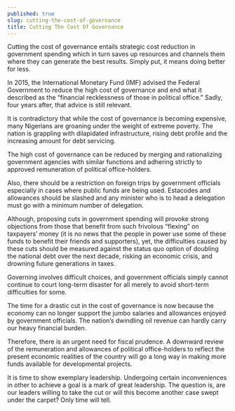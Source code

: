 ```yaml
---
published: true
slug: cutting-the-cost-of-governance
title: Cutting The Cost Of Governance
---
```

Cutting the cost of governance entails strategic cost reduction in government spending which in turn saves up resources and channels them where they can generate the best results. Simply put, it means doing better for less.

In 2015, the International Monetary Fund (IMF) advised the Federal Government to reduce the high cost of governance and end what it described as the “financial recklessness of those in political office.”  Sadly, four years after, that advice is still relevant.

It is contradictory that while the cost of governance is becoming expensive, many Nigerians are groaning under the weight of extreme poverty. The nation is grappling with dilapidated infrastructure, rising debt profile and the increasing amount for debt servicing.

The high cost of governance can be reduced by merging and rationalizing government agencies with similar functions and adhering strictly to approved remuneration of political office-holders.

Also, there should be a restriction on foreign trips by government officials especially in cases where public funds are being used. Estacodes and allowances should be slashed and any minister who is to head a delegation must go with a minimum number of delegation.

Although, proposing cuts in government spending will provoke strong objections from those that benefit from such frivolous “flexing” on taxpayers’ money (it is no news that the people in power use some of these funds to benefit their friends and supporters), yet, the difficulties caused by these cuts should be measured against the status quo option of doubling the national debt over the next decade, risking an economic crisis, and drowning future generations in taxes.

Governing involves difficult choices, and government officials simply cannot continue to court long-term disaster for all merely to avoid short-term difficulties for some.

The time for a drastic cut in the cost of governance is now because the economy can no longer support the jumbo salaries and allowances enjoyed by government officials. The nation’s dwindling oil revenue can hardly carry our heavy financial burden.

Therefore, there is an urgent need for fiscal prudence. A downward review of the remuneration and allowances of political office-holders to reflect the present economic realities of the country will go a long way in making more funds available for developmental projects.

It is time to show exemplary leadership. Undergoing certain inconveniences in other to achieve a goal is a mark of great leadership. The question is, are our leaders willing to take the cut or will this become another case swept under the carpet? Only time will tell.
